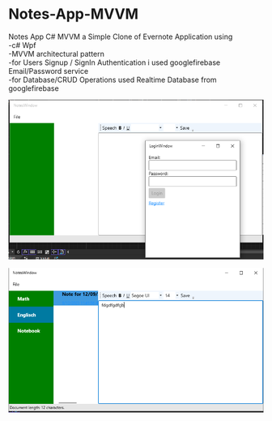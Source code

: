 # Notes-App-MVVM
Notes App C# MVVM
a Simple Clone of Evernote Application using <br> 
-c# Wpf <br>
-MVVM  architectural pattern <br>
-for Users Signup / SignIn  Authentication i used googlefirebase  Email/Password service <br>
-for Database/CRUD Operations used Realtime Database from googlefirebase<br>


![alt text](https://raw.githubusercontent.com/Ahmref/Notes-App-MVVM/main/Capture.PNG)

![alt text](https://raw.githubusercontent.com/Ahmref/Notes-App-MVVM/main/Capture%202.PNG)
